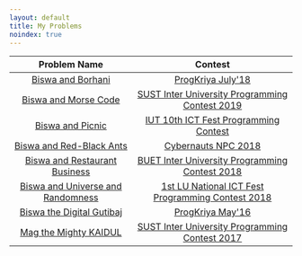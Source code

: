 ```yaml
---
layout: default
title: My Problems
noindex: true
---
```


| Problem Name | Contest |
|:-----------------:|:-----------:|
| [Biswa and Borhani](https://toph.co/p/biswa-and-borhani) | [ProgKriya July'18](https://toph.co/c/progkriya-july18) |
| [Biswa and Morse Code](https://toph.co/p/biswa-and-morse-code) | [SUST Inter University Programming Contest 2019](https://toph.co/c/sust-iupc-2019) |
| [Biswa and Picnic](https://toph.co/p/biswa-and-picnic) | [IUT 10th ICT Fest Programming Contest](https://toph.co/c/iut-ict-fest-2019) |
| [Biswa and Red-Black Ants](https://toph.co/p/biswa-and-red-black-ants) | [Cybernauts NPC 2018](https://toph.co/c/cybernauts-npc-2018) |
| [Biswa and Restaurant Business](https://toph.co/p/biswa-and-restaurant-business) | [BUET Inter University Programming Contest 2018](https://toph.co/c/buet-iupc-2018) |
| [Biswa and Universe and Randomness](https://toph.co/p/biswa-and-universe-and-randomness) | [1st LU National ICT Fest Programming Contest 2018](https://toph.co/c/lu-ict-fest-2018) |
| [Biswa the Digital Gutibaj](https://toph.co/p/biswa-the-digital-gutibaj) | [ProgKriya May'16](https://toph.co/c/progkriya-may16) |
| [Mag the Mighty KAIDUL](https://toph.co/p/mag-the-mighty-kaidul) | [SUST Inter University Programming Contest 2017](https://toph.co/c/sust-inter-2017) |

